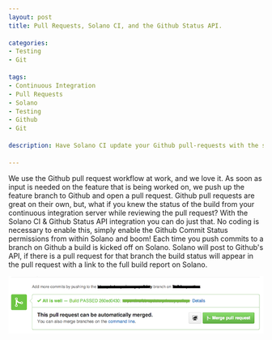 ```yaml
---
layout: post
title: Pull Requests, Solano CI, and the Github Status API.

categories:
- Testing
- Git

tags:
- Continuous Integration
- Pull Requests
- Solano
- Testing
- Github
- Git

description: Have Solano CI update your Github pull-requests with the status of the build.

---
```

We use the Github pull request workflow at work, and we love it. As soon as
input is needed on the feature that is being worked on, we push up the feature
branch to Github and open a pull request. Github pull requests are great on
their own, but, what if you knew the status of the build from your continuous
integration server while reviewing the pull request? With the Solano CI & Github
Status API integration you can do just that. No coding is necessary to enable
this, simply enable the Github Commit Status permissions from within Solano and boom!
Each time you push commits to a branch on Github a build is kicked off on Solano.
Solano will post to Github&#39;s API, if there is a pull request for that branch
the build status will appear in the pull request with a link to the full
build report on Solano.

<img src="/assets/github-status-api.png" alt="Github Status API Screenshot" class="img-rounded">

